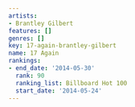 ```yaml
---
artists:
- Brantley Gilbert
features: []
genres: []
key: 17-again-brantley-gilbert
name: 17 Again
rankings:
- end_date: '2014-05-30'
  rank: 90
  ranking_list: Billboard Hot 100
  start_date: '2014-05-24'
---
```


